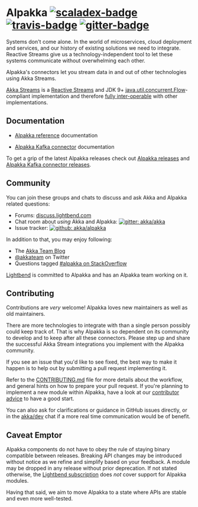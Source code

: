 Alpakka [![scaladex-badge][]][scaladex] [![travis-badge][]][travis] [![gitter-badge][]][gitter]
=======

[scaladex]:       https://index.scala-lang.org/akka/alpakka
[scaladex-badge]: https://index.scala-lang.org/akka/alpakka/latest.svg
[travis]:                https://travis-ci.org/akka/alpakka
[travis-badge]:          https://travis-ci.org/akka/alpakka.svg?branch=master
[gitter]:                    https://gitter.im/akka/akka
[gitter-badge]:       https://badges.gitter.im/akka/akka.svg

Systems don't come alone. In the world of microservices, cloud deployment and services, and our history of existing solutions we need to integrate. Reactive Streams give us a technology-independent tool to let these systems communicate without overwhelming each other.

Alpakka's connectors let you stream data in and out of other technologies using Akka Streams. 

[Akka Streams](https://doc.akka.io/docs/akka/current/stream/index.html) is a [Reactive Streams](http://www.reactive-streams.org/) and JDK 9+ [java.util.concurrent.Flow](https://docs.oracle.com/javase/10/docs/api/java/util/concurrent/Flow.html)-compliant implementation and therefore [fully inter-operable](https://doc.akka.io/docs/akka/current/general/stream/stream-design.html#interoperation-with-other-reactive-streams-implementations) with other implementations. 


Documentation
-------------

- [Alpakka reference](http://developer.lightbend.com/docs/alpakka/current/) documentation 

- [Alpakka Kafka connector](https://doc.akka.io/docs/akka-stream-kafka/current/) documentation

To get a grip of the latest Alpakka releases check out [Alpakka releases](https://github.com/akka/alpakka/releases) and [Alpakka Kafka connector releases](https://github.com/akka/reactive-kafka/releases).


Community
---------

You can join these groups and chats to discuss and ask Akka and Alpakka related questions:

- Forums: [discuss.lightbend.com](https://discuss.lightbend.com/c/akka/streams-and-alpakka)
- Chat room about *using* Akka and Alpakka: [![gitter: akka/akka](https://img.shields.io/badge/gitter%3A-akka%2Fakka-blue.svg?style=flat-square)](https://gitter.im/akka/akka)
- Issue tracker: [![github: akka/alpakka](https://img.shields.io/badge/github%3A-issues-blue.svg?style=flat-square)](https://github.com/akka/alpakka/issues)

In addition to that, you may enjoy following:

- The [Akka Team Blog](https://akka.io/blog/)
- [@akkateam](https://twitter.com/akkateam) on Twitter
- Questions tagged [#alpakka on StackOverflow](http://stackoverflow.com/questions/tagged/alpakka)

[Lightbend](https://www.lightbend.com/) is committed to Alpakka and has an Alpakka team working on it.


Contributing
------------

Contributions are *very* welcome! Alpakka loves new maintainers as well as old maintainers.

There are more technologies to integrate with than a single person possibly could keep track of. That is why Alpakka is so dependent on its community to develop and to keep after all these connectors. Please step up and share the successful Akka Stream integrations you implement with the Alpakka community.

If you see an issue that you'd like to see fixed, the best way to make it happen is to help out by submitting a pull request implementing it.

Refer to the [CONTRIBUTING.md](CONTRIBUTING.md) file for more details about the workflow, and general hints on how to prepare your pull request. If you're planning to implement a new module within Alpakka, have a look at our [contributor advice](contributor-advice.md) to have a good start.

You can also ask for clarifications or guidance in GitHub issues directly, or in the [akka/dev](https://gitter.im/akka/dev) chat if a more real time communication would be of benefit.



Caveat Emptor
-------------

Alpakka components do not have to obey the rule of staying binary compatible between releases. Breaking API changes may be introduced without notice as we refine and simplify based on your feedback. A module may be dropped in any release without prior deprecation. If not stated otherwise, the [Lightbend subscription](https://www.lightbend.com/subscription) does *not* cover support for Alpakka modules.

Having that said, we aim to move Alpakka to a state where APIs are stable and even more well-tested.
